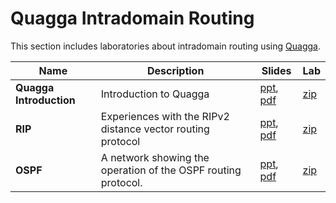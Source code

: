 # Quagga Intradomain Routing
This section includes laboratories about intradomain routing using [Quagga](https://www.nongnu.org/quagga/docs.html).

| Name                    | Description                                                   | Slides                                                                                                                                                                                                                                          | Lab                                                                                                                                   |
|-------------------------|---------------------------------------------------------------|-------------------------------------------------------------------------------------------------------------------------------------------------------------------------------------------------------------------------------------------------|---------------------------------------------------------------------------------------------------------------------------------------|
| **Quagga Introduction** | Introduction to Quagga                                        | [ppt](), [pdf]()                                                                                                                                                                                                                                | [zip](https://github.com/KatharaFramework/Kathara-Labs/raw/master/Intradomain%20Routing/Quagga%20Introduction/kathara-lab_quagga.zip) |
| **RIP**                 | Experiences with the RIPv2 distance vector routing protocol   | [ppt](./), [pdf](https://github.com/KatharaFramework/Kathara-Labs/blob/master/Intradomain%20Routing/RIP/007-kathara-lab_rip.pdf)                                                                                                                | [zip](https://github.com/KatharaFramework/Kathara-Labs/raw/master/Intradomain%20Routing/RIP/kathara-lab_rip.zip)                      |
| **OSPF**                | A network showing the operation of the OSPF routing protocol. | [ppt](https://github.com/KatharaFramework/Kathara-Labs/raw/master/Intradomain%20Routing/OSPF/019-kathara-labs_ospf.ppt), [pdf](https://github.com/KatharaFramework/Kathara-Labs/blob/master/Intradomain%20Routing/OSPF/019-kathara-labs_ospf.pdf) | [zip](https://github.com/KatharaFramework/Kathara-Labs/raw/master/Intradomain%20Routing/OSPF/kathara-labs_ospf.zip)                   |